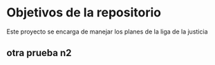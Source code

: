 # Objetivos de la repositorio

Este proyecto se encarga de manejar los planes de la liga de la justicia


## otra prueba n2
